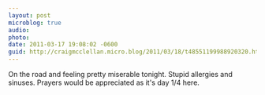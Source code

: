 ```yaml
---
layout: post
microblog: true
audio: 
photo: 
date: 2011-03-17 19:08:02 -0600
guid: http://craigmcclellan.micro.blog/2011/03/18/t48551199988920320.html
---
```

On the road and feeling pretty miserable tonight.  Stupid allergies and sinuses.  Prayers would be appreciated as it's day 1/4 here.
